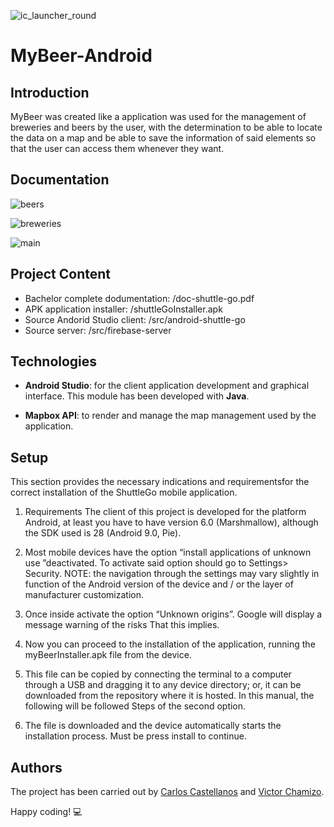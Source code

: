 ![ic_launcher_round](https://user-images.githubusercontent.com/32466953/73373783-75258e80-42b9-11ea-9b09-e6257c316f1c.png)

# MyBeer-Android

## Introduction
MyBeer was created like a application was used for the management of breweries and beers by the user, with the determination to be able to locate the data on a map and be able to save the information of said elements so that the user can access them whenever they want.

## Documentation

![beers](https://user-images.githubusercontent.com/32466953/73371812-8de07500-42b6-11ea-8d89-8e8edc21cb8a.png)

![breweries](https://user-images.githubusercontent.com/32466953/73371813-8de07500-42b6-11ea-97dc-4347d6c8c807.png)

![main](https://user-images.githubusercontent.com/32466953/73371814-8e790b80-42b6-11ea-9117-8be9bab1a58d.png)

## Project Content
- Bachelor complete dodumentation: /doc-shuttle-go.pdf
- APK application installer: /shuttleGoInstaller.apk
- Source Andorid Studio client: /src/android-shuttle-go
- Source server: /src/firebase-server

## Technologies
  - **Android Studio**: for the client application development and graphical interface. This module has been 
    developed with **Java**.
  
  - **Mapbox API**: to render and manage the map management used by the application.

## Setup
This section provides the necessary indications and requirementsfor the correct installation of the ShuttleGo mobile application.

  1. Requirements
    The client of this project is developed for the platform Android, at least you have to have version 6.0 (Marshmallow), although the     SDK used is 28 (Android 9.0, Pie).
  
  2. Most mobile devices have the option “install applications of unknown use ”deactivated. To activate said option should go to  Settings> Security. NOTE: the navigation through the settings may vary slightly in function of the Android version of the device and / or the layer of manufacturer customization.
  
  3. Once inside activate the option “Unknown origins”. Google will display a message warning of the risks
That this implies.

  4. Now you can proceed to the installation of the application, running the myBeerInstaller.apk file from the device.
  
  5. This file can be copied by connecting the terminal to a computer through a USB and dragging it to any device directory; or, it can be downloaded from the repository where it is hosted. In this manual, the following will be followed Steps of the second option.
  
  6. The file is downloaded and the device automatically starts the installation process. Must be press install to continue.

## Authors
The project has been carried out by [Carlos Castellanos](https://github.com/carlosCharlie) and [Victor Chamizo](https://github.com/vctorChamizo).

Happy coding! 💻

